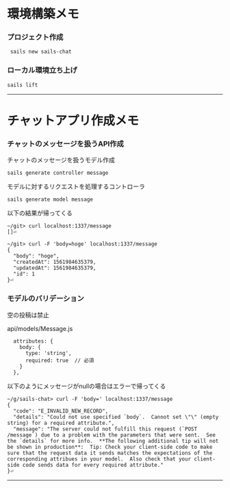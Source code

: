 # 環境構築メモ

### プロジェクト作成

``` sails new sails-chat```

### ローカル環境立ち上げ

```sails lift```

---
# チャットアプリ作成メモ

### チャットのメッセージを扱うAPI作成

チャットのメッセージを扱うモデル作成  

```sails generate controller message```

モデルに対するリクエストを処理するコントローラ  

```sails generate model message```

以下の結果が帰ってくる

```
~/git> curl localhost:1337/message
[]⏎
```

```
~/git> curl -F 'body=hoge' localhost:1337/message
{
  "body": "hoge",
  "createdAt": 1561984635379,
  "updatedAt": 1561984635379,
  "id": 1
}⏎
```

### モデルのバリデーション

空の投稿は禁止

api/models/Message.js
```
  attributes: {
    body: {
      type: 'string', 
      required: true  // 必須
    }
  },
```

以下のようにメッセージがnullの場合はエラーで帰ってくる

```
~/g/sails-chat> curl -F 'body=' localhost:1337/message
{
  "code": "E_INVALID_NEW_RECORD",
  "details": "Could not use specified `body`.  Cannot set \"\" (empty string) for a required attribute.",
  "message": "The server could not fulfill this request (`POST /message`) due to a problem with the parameters that were sent.  See the `details` for more info.  **The following additional tip will not be shown in production**:  Tip: Check your client-side code to make sure that the request data it sends matches the expectations of the corresponding attribues in your model.  Also check that your client-side code sends data for every required attribute."
}⏎
```
---